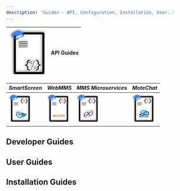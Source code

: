 ```yaml
---
description: 'Guides - API, Configuration, Installation, User..'
---
```

|   ![](.gitbook/assets/gb_api_g_100x127.png) |   **API Guides**  |
|---------------------------------------------|-------------------|


|       _SmartScreen_      |   _WebMMS_    |   _MMS Microservices_ |   _MoteChat_  |
|----------------------------|----------------------------|----------------------------|----------------------------|
| [![](.gitbook/assets/ss_api_g60x82.png)](https://gitbook.ypcloud.com/smartscreen-api-guide)  |  [![](.gitbook/assets/webmms_api_g60x82.png)](https://gitbook.ypcloud.com/webmms-api-guide)     |  [![](.gitbook/assets/mms_api_g60x82.png)](https://gitbook.ypcloud.com/mms-microservices-api-guide)     |  [![](.gitbook/assets/mc_api_g60x82.png)](https://gitbook.ypcloud.com/motechat-api-guide)  |


  


## Developer Guides

## User Guides

## Installation Guides

